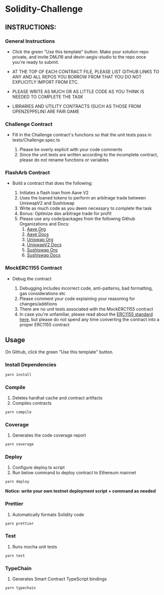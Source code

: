 # Solidity-Challenge

## INSTRUCTIONS:

### General Instructions

- Click the green "Use this template" button. Make your solution repo private, and invite DMJ16 and devin-aegis-studio to the repo once you're ready to submit. 

- AT THE TOP OF EACH CONTRACT FILE, PLEASE LIST GITHUB LINKS TO ANY AND ALL REPOS YOU BORROW FROM THAT YOU DO NOT EXPLICITLY IMPORT FROM ETC.
- PLEASE WRITE AS MUCH OR AS LITTLE CODE AS YOU THINK IS NEEDED TO COMPLETE THE TASK
- LIBRARIES AND UTILITY CONTRACTS (SUCH AS THOSE FROM OPENZEPPELIN) ARE FAIR GAME

### Challenge Contract

- Fill in the Challenge contract's functions so that the unit tests pass in tests/Challenge.spec.ts

  1. Please be overly explicit with your code comments
  2. Since the unit tests are written according to the incomplete contract, please do not rename functions or variables

### FlashArb Contract

- Build a contract that does the following:

  1. Initiates a flash loan from Aave V2
  2. Uses the loaned tokens to perform an arbitrage trade between UniswapV2 and Sushiswap
  3. Write as much code as you deem necessary to complete the task
  4. Bonus: Optimize dex arbitrage trade for profit
  5. Please use any code/packages from the following Github Organizations and Docs:
     1. [Aave Org](https://github.com/aave)
     2. [Aave Docs](https://docs.aave.com/developers/)
     3. [Uniswap Org](https://github.com/uniswap)
     4. [UniswapV2 Docs](https://uniswap.org/docs/v2/)
     5. [Sushiswap Org](https://github.com/sushiswap)
     6. [Sushiswap Docs](https://dev.sushi.com/)

### MockERC1155 Contract

- Debug the contract

  1. Debugging includes incorrect code, anti-patterns, bad formatting, gas considerations etc
  2. Please comment your code explaining your reasoning for changes/additions
  3. There are no unit tests associated with the MockERC1155 contract
  4. In case you're unfamiliar, please read about the [ERC1155 standard here](https://docs.openzeppelin.com/contracts/4.x/erc1155), but please do not spend any time converting the contract into a proper ERC1155 contract

## Usage

On Github, click the green "Use this template" button.

### Install Dependencies

```sh
yarn install
```

### Compile

1. Deletes hardhat cache and contract artifacts
2. Compiles contracts

```sh
yarn compile
```

### Coverage

1. Generates the code coverage report

```sh
yarn coverage
```

### Deploy

1. Configure deploy.ts script
2. Run below command to deploy contract to Ethereum mainnet

```sh
yarn deploy
```

**Notice: write your own testnet deployment script + command as needed**

### Prettier

1. Automatically formats Solidity code

```sh
yarn prettier
```

### Test

1. Runs mocha unit tests

```sh
yarn test
```

### TypeChain

1. Generates Smart Contract TypeScript bindings

```sh
yarn typechain
```
